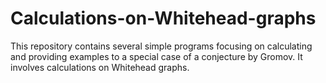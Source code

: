 # Calculations-on-Whitehead-graphs
This repository contains several simple programs focusing on calculating and providing examples to a special case of a conjecture by Gromov. It involves calculations on Whitehead graphs.  
